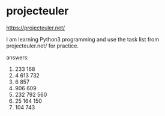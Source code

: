 # projecteuler
https://projecteuler.net/

I am learning Python3 programming and use the task list from projecteuler.net/ for practice.

answers:
1. 233 168
2. 4 613 732
3. 6 857
4. 906 609
5. 232 792 560
6. 25 164 150
7. 104 743
